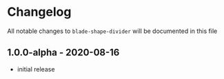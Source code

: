 # Changelog

All notable changes to `blade-shape-divider` will be documented in this file

## 1.0.0-alpha - 2020-08-16

- initial release

